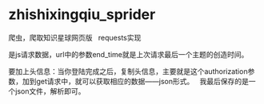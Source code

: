 # zhishixingqiu_sprider
爬虫，爬取知识星球网页版
 
requests实现


是js请求数据，url中的参数end_time就是上次请求最后一个主题的创造时间。

要加上头信息：当你登陆完成之后，复制头信息，主要就是这个authorization参数，加到get请求中，就可以获取相应的数据——json形式。
 
我最后保存的是一个json文件，解析即可。
